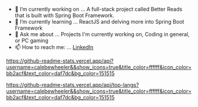 



- 🔭 I’m currently working on ... A full-stack project called Better Reads that is built with Spring Boot Framework.
- 🌱 I’m currently learning ... ReactJS and delving more into Spring Boot Framework
- 💬 Ask me about ... Projects I'm currently working on, Coding in general, or PC gaming
- 📫 How to reach me: ... [LinkedIn](https://www.linkedin.com/in/cew32/)

https://github-readme-stats.vercel.app/api?username=calebewheeler&&show_icons=true&title_color=ffffff&icon_color=bb2acf&text_color=daf7dc&bg_color=151515

https://github-readme-stats.vercel.app/api/top-langs?username=calebewheeler&&show_icons=true&title_color=ffffff&icon_color=bb2acf&text_color=daf7dc&bg_color=151515

